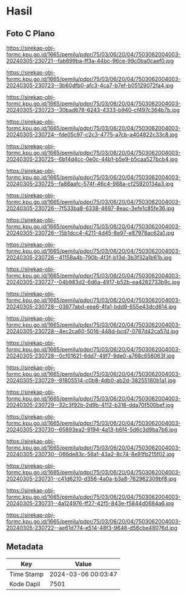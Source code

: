 # Hasil

## Foto C Plano

https://sirekap-obj-formc.kpu.go.id/1665/pemilu/pdpr/75/03/06/20/04/7503062004003-20240305-230721--fab699ba-ff3a-44bc-96ce-99c0ba0caef0.jpg

https://sirekap-obj-formc.kpu.go.id/1665/pemilu/pdpr/75/03/06/20/04/7503062004003-20240305-230723--3b60dfb0-afc3-4ca7-b7ef-b05129072fa4.jpg

https://sirekap-obj-formc.kpu.go.id/1665/pemilu/pdpr/75/03/06/20/04/7503062004003-20240305-230723--30bad678-6243-4333-b940-cf497c364b7b.jpg

https://sirekap-obj-formc.kpu.go.id/1665/pemilu/pdpr/75/03/06/20/04/7503062004003-20240305-230724--fde05c97-c2c3-4775-a7cb-a404822c33c8.jpg

https://sirekap-obj-formc.kpu.go.id/1665/pemilu/pdpr/75/03/06/20/04/7503062004003-20240305-230725--6b14d4cc-0e0c-44b1-b5e9-b5caa527bcb4.jpg

https://sirekap-obj-formc.kpu.go.id/1665/pemilu/pdpr/75/03/06/20/04/7503062004003-20240305-230725--fa86aafc-574f-46c4-988a-cf25920134a3.jpg

https://sirekap-obj-formc.kpu.go.id/1665/pemilu/pdpr/75/03/06/20/04/7503062004003-20240305-230726--7f533ba8-6338-4697-8eac-3efe1c85fe36.jpg

https://sirekap-obj-formc.kpu.go.id/1665/pemilu/pdpr/75/03/06/20/04/7503062004003-20240305-230726--15b1dcc4-4211-4d45-8e97-e87978ac62a1.jpg

https://sirekap-obj-formc.kpu.go.id/1665/pemilu/pdpr/75/03/06/20/04/7503062004003-20240305-230726--41158a4b-790b-4f3f-b13d-3b3f32a1b61b.jpg

https://sirekap-obj-formc.kpu.go.id/1665/pemilu/pdpr/75/03/06/20/04/7503062004003-20240305-230727--04b983d2-6d6a-4917-b52b-ea4282733b9c.jpg

https://sirekap-obj-formc.kpu.go.id/1665/pemilu/pdpr/75/03/06/20/04/7503062004003-20240305-230728--03977abd-eea6-4fa1-bdd9-655e43dcd614.jpg

https://sirekap-obj-formc.kpu.go.id/1665/pemilu/pdpr/75/03/06/20/04/7503062004003-20240305-230728--4ec2ca60-5016-448d-bcd7-0767d42ca57d.jpg

https://sirekap-obj-formc.kpu.go.id/1665/pemilu/pdpr/75/03/06/20/04/7503062004003-20240305-230728--0cf01621-6dd7-49f7-9de0-a768c656063f.jpg

https://sirekap-obj-formc.kpu.go.id/1665/pemilu/pdpr/75/03/06/20/04/7503062004003-20240305-230729--91805514-c0b8-4db0-ab2d-38255180b1a1.jpg

https://sirekap-obj-formc.kpu.go.id/1665/pemilu/pdpr/75/03/06/20/04/7503062004003-20240305-230729--32c3f92b-2d9b-4112-b318-dda70f500bef.jpg

https://sirekap-obj-formc.kpu.go.id/1665/pemilu/pdpr/75/03/06/20/04/7503062004003-20240305-230730--65893ea2-9194-4a13-b6f4-5d6c3d9ba7b6.jpg

https://sirekap-obj-formc.kpu.go.id/1665/pemilu/pdpr/75/03/06/20/04/7503062004003-20240305-230730--066de83c-56a1-43a2-8c74-8e91fb215f02.jpg

https://sirekap-obj-formc.kpu.go.id/1665/pemilu/pdpr/75/03/06/20/04/7503062004003-20240305-230731--c41d6210-d356-4a0a-b3a8-762962309bf8.jpg

https://sirekap-obj-formc.kpu.go.id/1665/pemilu/pdpr/75/03/06/20/04/7503062004003-20240305-230731--4a124976-ff27-42f5-843e-f5844d0684a6.jpg

https://sirekap-obj-formc.kpu.go.id/1665/pemilu/pdpr/75/03/06/20/04/7503062004003-20240305-230722--ae61d774-e514-48f3-9648-d56cbe48076d.jpg


## Metadata

| Key        | Value               |
| ---------- | ------------------- |
| Time Stamp | 2024-03-06 00:03:47 |
| Kode Dapil | 7501                |



